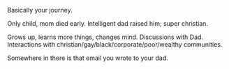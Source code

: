 Basically your journey.  

Only child, mom died early.  Intelligent dad raised him; super christian.  

Grows up, learns more things, changes mind.  Discussions with Dad.  Interactions with christian/gay/black/corporate/poor/wealthy communities.

Somewhere in there is that email you wrote to your dad.